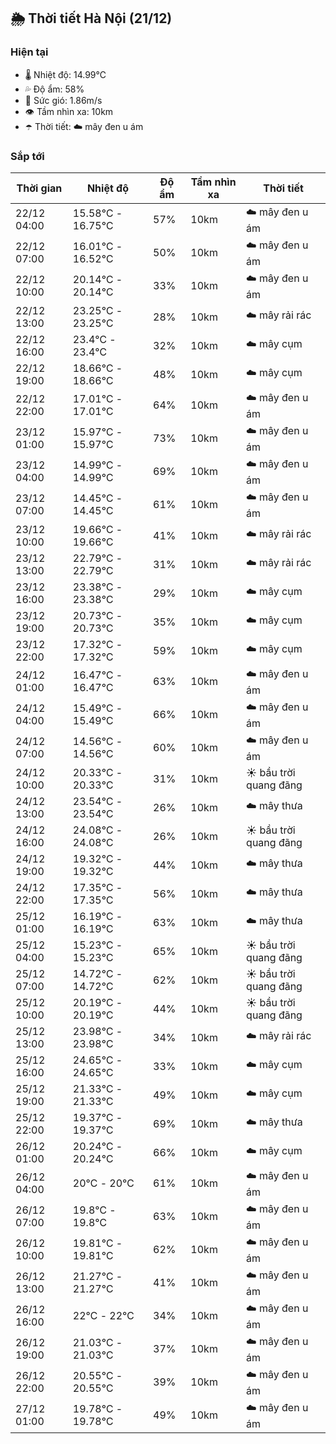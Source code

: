 ## 🌦️ Thời tiết Hà Nội (21/12)

### Hiện tại

- 🌡️ Nhiệt độ: 14.99℃
- 💦 Độ ẩm: 58%
- 💨 Sức gió: 1.86m/s
- 👁️ Tầm nhìn xa: 10km
- ☂️ Thời tiết: ☁️ mây đen u ám

### Sắp tới

| Thời gian | Nhiệt độ | Độ ẩm | Tầm nhìn xa | Thời tiết |
| --- | --- | --- | --- | --- |
| 22/12 04:00 | 15.58℃ - 16.75℃ | 57% | 10km | ☁️ mây đen u ám |
| 22/12 07:00 | 16.01℃ - 16.52℃ | 50% | 10km | ☁️ mây đen u ám |
| 22/12 10:00 | 20.14℃ - 20.14℃ | 33% | 10km | ☁️ mây đen u ám |
| 22/12 13:00 | 23.25℃ - 23.25℃ | 28% | 10km | ☁️ mây rải rác |
| 22/12 16:00 | 23.4℃ - 23.4℃ | 32% | 10km | ☁️ mây cụm |
| 22/12 19:00 | 18.66℃ - 18.66℃ | 48% | 10km | ☁️ mây cụm |
| 22/12 22:00 | 17.01℃ - 17.01℃ | 64% | 10km | ☁️ mây đen u ám |
| 23/12 01:00 | 15.97℃ - 15.97℃ | 73% | 10km | ☁️ mây đen u ám |
| 23/12 04:00 | 14.99℃ - 14.99℃ | 69% | 10km | ☁️ mây đen u ám |
| 23/12 07:00 | 14.45℃ - 14.45℃ | 61% | 10km | ☁️ mây đen u ám |
| 23/12 10:00 | 19.66℃ - 19.66℃ | 41% | 10km | ☁️ mây rải rác |
| 23/12 13:00 | 22.79℃ - 22.79℃ | 31% | 10km | ☁️ mây rải rác |
| 23/12 16:00 | 23.38℃ - 23.38℃ | 29% | 10km | ☁️ mây cụm |
| 23/12 19:00 | 20.73℃ - 20.73℃ | 35% | 10km | ☁️ mây cụm |
| 23/12 22:00 | 17.32℃ - 17.32℃ | 59% | 10km | ☁️ mây cụm |
| 24/12 01:00 | 16.47℃ - 16.47℃ | 63% | 10km | ☁️ mây đen u ám |
| 24/12 04:00 | 15.49℃ - 15.49℃ | 66% | 10km | ☁️ mây đen u ám |
| 24/12 07:00 | 14.56℃ - 14.56℃ | 60% | 10km | ☁️ mây đen u ám |
| 24/12 10:00 | 20.33℃ - 20.33℃ | 31% | 10km | ☀️ bầu trời quang đãng |
| 24/12 13:00 | 23.54℃ - 23.54℃ | 26% | 10km | ☁️ mây thưa |
| 24/12 16:00 | 24.08℃ - 24.08℃ | 26% | 10km | ☀️ bầu trời quang đãng |
| 24/12 19:00 | 19.32℃ - 19.32℃ | 44% | 10km | ☁️ mây thưa |
| 24/12 22:00 | 17.35℃ - 17.35℃ | 56% | 10km | ☁️ mây thưa |
| 25/12 01:00 | 16.19℃ - 16.19℃ | 63% | 10km | ☁️ mây thưa |
| 25/12 04:00 | 15.23℃ - 15.23℃ | 65% | 10km | ☀️ bầu trời quang đãng |
| 25/12 07:00 | 14.72℃ - 14.72℃ | 62% | 10km | ☀️ bầu trời quang đãng |
| 25/12 10:00 | 20.19℃ - 20.19℃ | 44% | 10km | ☀️ bầu trời quang đãng |
| 25/12 13:00 | 23.98℃ - 23.98℃ | 34% | 10km | ☁️ mây rải rác |
| 25/12 16:00 | 24.65℃ - 24.65℃ | 33% | 10km | ☁️ mây cụm |
| 25/12 19:00 | 21.33℃ - 21.33℃ | 49% | 10km | ☁️ mây cụm |
| 25/12 22:00 | 19.37℃ - 19.37℃ | 69% | 10km | ☁️ mây thưa |
| 26/12 01:00 | 20.24℃ - 20.24℃ | 66% | 10km | ☁️ mây cụm |
| 26/12 04:00 | 20℃ - 20℃ | 61% | 10km | ☁️ mây đen u ám |
| 26/12 07:00 | 19.8℃ - 19.8℃ | 63% | 10km | ☁️ mây đen u ám |
| 26/12 10:00 | 19.81℃ - 19.81℃ | 62% | 10km | ☁️ mây đen u ám |
| 26/12 13:00 | 21.27℃ - 21.27℃ | 41% | 10km | ☁️ mây đen u ám |
| 26/12 16:00 | 22℃ - 22℃ | 34% | 10km | ☁️ mây đen u ám |
| 26/12 19:00 | 21.03℃ - 21.03℃ | 37% | 10km | ☁️ mây đen u ám |
| 26/12 22:00 | 20.55℃ - 20.55℃ | 39% | 10km | ☁️ mây đen u ám |
| 27/12 01:00 | 19.78℃ - 19.78℃ | 49% | 10km | ☁️ mây đen u ám |
